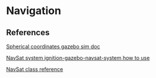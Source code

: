# Navigation

## References

[Spherical coordinates gazebo sim doc](https://gazebosim.org/api/sim/8/spherical_coordinates.html)

[NavSat system ignition-gazebo-navsat-system how to use](https://robotics.stackexchange.com/questions/29352/gps-sensor-plugin-in-ignition)

[NavSat class reference](https://gazebosim.org/api/gazebo/6.6/classignition_1_1gazebo_1_1systems_1_1NavSat.html#details)